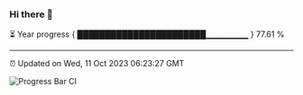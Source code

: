 ### Hi there 👋

⏳ Year progress { ███████████████████████▁▁▁▁▁▁▁ } 77.61 %

---

⏰ Updated on Wed, 11 Oct 2023 06:23:27 GMT

![Progress Bar CI](https://github.com/ZhaoGui/ZhaoGui/workflows/Progress%20Bar%20CI/badge.svg)
